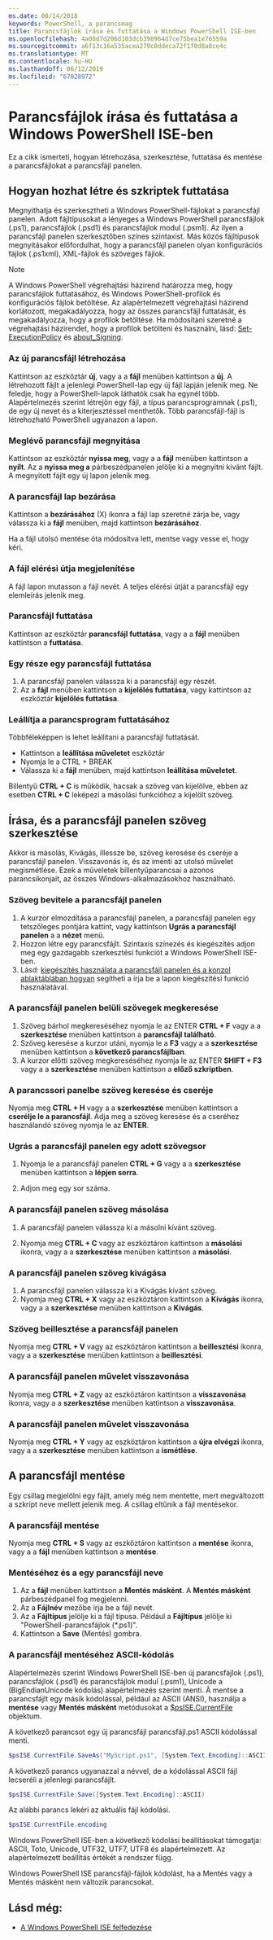 ```yaml
---
ms.date: 08/14/2018
keywords: PowerShell, a parancsmag
title: Parancsfájlok írása és futtatása a Windows PowerShell ISE-ben
ms.openlocfilehash: 4a08d7d206d103dcb398964d7ce75bea1e76559a
ms.sourcegitcommit: a6f13c16a535acea279c0ddeca72f1f0d8a8ce4c
ms.translationtype: MT
ms.contentlocale: hu-HU
ms.lasthandoff: 06/12/2019
ms.locfileid: "67028972"
---
```

# <a name="how-to-write-and-run-scripts-in-the-windows-powershell-ise"></a>Parancsfájlok írása és futtatása a Windows PowerShell ISE-ben

Ez a cikk ismerteti, hogyan létrehozása, szerkesztése, futtatása és mentése a parancsfájlokat a parancsfájl panelen.

## <a name="how-to-create-and-run-scripts"></a>Hogyan hozhat létre és szkriptek futtatása

Megnyithatja és szerkesztheti a Windows PowerShell-fájlokat a parancsfájl panelen. Adott fájltípusokat a lényeges a Windows PowerShell parancsfájlok (.ps1), parancsfájlok (.psd1) és parancsfájlok modul (.psm1). Az ilyen a parancsfájl panelen szerkesztőben színes szintaxist. Más közös fájltípusok megnyitásakor előfordulhat, hogy a parancsfájl panelen olyan konfigurációs fájlok (.ps1xml), XML-fájlok és szöveges fájlok.

> [!NOTE]
> A Windows PowerShell végrehajtási házirend határozza meg, hogy parancsfájlok futtatásához, és Windows PowerShell-profilok és konfigurációs fájlok betöltése. Az alapértelmezett végrehajtási házirend korlátozott, megakadályozza, hogy az összes parancsfájl futtatását, és megakadályozza, hogy a profilok betöltése. Ha módosítani szeretné a végrehajtási házirendet, hogy a profilok betölteni és használni, lásd: [Set-ExecutionPolicy](/powershell/module/microsoft.powershell.security/set-executionpolicy) és [about_Signing](/powershell/module/microsoft.powershell.core/about/about_signing).

### <a name="to-create-a-new-script-file"></a>Az új parancsfájl létrehozása

Kattintson az eszköztár **új**, vagy a a **fájl** menüben kattintson a **új**. A létrehozott fájlt a jelenlegi PowerShell-lap egy új fájl lapján jelenik meg. Ne feledje, hogy a PowerShell-lapok láthatók csak ha egynél több. Alapértelmezés szerint létrejön egy fájl, a típus parancsprogramnak (.ps1), de egy új nevet és a kiterjesztéssel menthetők. Több parancsfájl-fájl is létrehozható PowerShell ugyanazon a lapon.

### <a name="to-open-an-existing-script"></a>Meglévő parancsfájl megnyitása

Kattintson az eszköztár **nyissa meg**, vagy a a **fájl** menüben kattintson a **nyílt**. Az a **nyissa meg a** párbeszédpanelen jelölje ki a megnyitni kívánt fájlt. A megnyitott fájlt egy új lapon jelenik meg.

### <a name="to-close-a-script-tab"></a>A parancsfájl lap bezárása

Kattintson a **bezárásához** (X) ikonra a fájl lap szeretné zárja be, vagy válassza ki a **fájl** menüben, majd kattintson **bezárásához**.

Ha a fájl utolsó mentése óta módosítva lett, mentse vagy vesse el, hogy kéri.

### <a name="to-display-the-file-path"></a>A fájl elérési útja megjelenítése

A fájl lapon mutasson a fájl nevét. A teljes elérési útját a parancsfájl egy elemleírás jelenik meg.

### <a name="to-run-a-script"></a>Parancsfájl futtatása

Kattintson az eszköztár **parancsfájl futtatása**, vagy a a **fájl** menüben kattintson a **futtatása**.

### <a name="to-run-a-portion-of-a-script"></a>Egy része egy parancsfájl futtatása

1. A parancsfájl panelen válassza ki a parancsfájl egy részét.
2. Az a **fájl** menüben kattintson a **kijelölés futtatása**, vagy kattintson az eszköztár **kijelölés futtatása**.

### <a name="to-stop-a-running-script"></a>Leállítja a parancsprogram futtatásához

Többféleképpen is lehet leállítani a parancsfájl futtatását.

- Kattintson a **leállítása műveletet** eszköztár
- Nyomja le a CTRL + BREAK
- Válassza ki a **fájl** menüben, majd kattintson **leállítása műveletet**.

Billentyű **CTRL + C** is működik, hacsak a szöveg van kijelölve, ebben az esetben **CTRL + C** leképezi a másolási funkcióhoz a kijelölt szöveg.

## <a name="how-to-write-and-edit-text-in-the-script-pane"></a>Írása, és a parancsfájl panelen szöveg szerkesztése

Akkor is másolás, Kivágás, illessze be, szöveg keresése és cseréje a parancsfájl panelen. Visszavonás is, és az iménti az utolsó művelet megismétlése. Ezek a műveletek billentyűparancsai a azonos parancsikonjait, az összes Windows-alkalmazásokhoz használható.

### <a name="to-enter-text-in-the-script-pane"></a>Szöveg bevitele a parancsfájl panelen

1. A kurzor elmozdítása a parancsfájl panelen, a parancsfájl panelen egy tetszőleges pontjára kattint, vagy kattintson **Ugrás a parancsfájl panelen** a a **nézet** menü.
2. Hozzon létre egy parancsfájlt. Szintaxis színezés és kiegészítés adjon meg egy gazdagabb szerkesztési funkciót a Windows PowerShell ISE-ben.
3. Lásd: [kiegészítés használata a parancsfájl panelen és a konzol ablaktáblában hogyan](How-to-Use-Tab-Completion-in-the-Script-Pane-and-Console-Pane.md) segítheti a írja be a lapon kiegészítési funkció használatával.

### <a name="to-find-text-in-the-script-pane"></a>A parancsfájl panelen belüli szövegek megkeresése

1. Szöveg bárhol megkereséséhez nyomja le az ENTER **CTRL + F** vagy a a **szerkesztése** menüben kattintson a **parancsfájl található**.
2. Szöveg keresése a kurzor utáni, nyomja le a **F3** vagy a a **szerkesztése** menüben kattintson a **következő parancsfájlban**.
3. A kurzor előtti szöveg megkereséséhez nyomja le az ENTER **SHIFT + F3** vagy a a **szerkesztése** menüben kattintson a **előző szkriptben**.

### <a name="to-find-and-replace-text-in-the-script-pane"></a>A parancssori panelbe szöveg keresése és cseréje

Nyomja meg **CTRL + H** vagy a a **szerkesztése** menüben kattintson a **cserélje le a parancsfájl**. Adja meg a szöveg keresése és a cseréhez használandó szöveg nyomja le az **ENTER**.

### <a name="to-go-to-a-particular-line-of-text-in-the-script-pane"></a>Ugrás a parancsfájl panelen egy adott szövegsor

1. Nyomja le a parancsfájl panelen **CTRL + G** vagy a a **szerkesztése** menüben kattintson a **lépjen sorra**.

2. Adjon meg egy sor száma.

### <a name="to-copy-text-in-the-script-pane"></a>A parancsfájl panelen szöveg másolása

1. A parancsfájl panelen válassza ki a másolni kívánt szöveg.

2. Nyomja meg **CTRL + C** vagy az eszköztáron kattintson a **másolási** ikonra, vagy a a **szerkesztése** menüben kattintson a **másolási**.

### <a name="to-cut-text-in-the-script-pane"></a>A parancsfájl panelen szöveg kivágása

1. A parancsfájl panelen válassza ki a Kivágás kívánt szöveg.
2. Nyomja meg **CTRL + X** vagy az eszköztáron kattintson a **Kivágás** ikonra, vagy a a **szerkesztése** menüben kattintson a **Kivágás**.

### <a name="to-paste-text-into-the-script-pane"></a>Szöveg beillesztése a parancsfájl panelen

Nyomja meg **CTRL + V** vagy az eszköztáron kattintson a **beillesztési** ikonra, vagy a a **szerkesztése** menüben kattintson a **beillesztési**.

### <a name="to-undo-an-action-in-the-script-pane"></a>A parancsfájl panelen művelet visszavonása

Nyomja meg **CTRL + Z** vagy az eszköztáron kattintson a **visszavonása** ikonra, vagy a a **szerkesztése** menüben kattintson a **visszavonása**.

### <a name="to-redo-an-action-in-the-script-pane"></a>A parancsfájl panelen művelet visszavonása

Nyomja meg **CTRL + Y** vagy az eszköztáron kattintson a **újra elvégzi** ikonra, vagy a a **szerkesztése** menüben kattintson a **ismétlése**.

## <a name="how-to-save-a-script"></a>A parancsfájl mentése

Egy csillag megjelölni egy fájlt, amely még nem mentette, mert megváltozott a szkript neve mellett jelenik meg. A csillag eltűnik a fájl mentésekor.

### <a name="to-save-a-script"></a>A parancsfájl mentése

Nyomja meg **CTRL + S** vagy az eszköztáron kattintson a **mentése** ikonra, vagy a a **fájl** menüben kattintson a **mentése**.

### <a name="to-save-and-name-a-script"></a>Mentéséhez és a egy parancsfájl neve

1. Az a **fájl** menüben kattintson a **Mentés másként**. A **Mentés másként** párbeszédpanel fog megjelenni.
2. Az a **Fájlnév** mezőbe írja be a fájl nevét.
3. Az a **Fájltípus** jelölje ki a fájl típusa. Például a **Fájltípus** jelölje ki "PowerShell-parancsfájlok (\*.ps1)".
4. Kattintson a **Save** (Mentés) gombra.

### <a name="to-save-a-script-in-ascii-encoding"></a>A parancsfájl mentéséhez ASCII-kódolás

Alapértelmezés szerint Windows PowerShell ISE-ben új parancsfájlok (.ps1), parancsfájlok (.psd1) és parancsfájlok modul (.psm1), Unicode a (BigEndianUnicode kódolás) alapértelmezés szerint menti. Â mentse a parancsfájlt egy másik kódolással, például az ASCII (ANSI), használja a **mentése** vagy **Mentés másként** metódusokat a [$psISE.CurrentFile](object-model/the-ise-object-model-hierarchy.md) objektum.

A következő parancsot egy új parancsfájl parancsfájl.ps1 ASCII kódolással menti.

```powershell
$psISE.CurrentFile.SaveAs("MyScript.ps1", [System.Text.Encoding]::ASCII)
```

A következő parancs ugyanazzal a névvel, de a kódolással ASCII fájl lecseréli a jelenlegi parancsfájlt.

```powershell
$psISE.CurrentFile.Save([System.Text.Encoding]::ASCII)
```

Az alábbi parancs lekéri az aktuális fájl kódolási.

```powershell
$psISE.CurrentFile.encoding
```

Windows PowerShell ISE-ben a következő kódolási beállításokat támogatja: ASCII, Toto, Unicode, UTF32, UTF7, UTF8 és alapértelmezett. Az alapértelmezett beállítás értékét a rendszer függ.

Windows PowerShell ISE parancsfájl-fájlok kódolást, ha a Mentés vagy a Mentés másként nem változik parancsokat.

## <a name="see-also"></a>Lásd még:

- [A Windows PowerShell ISE felfedezése](../../getting-started/fundamental/exploring-the-windows-powershell-ise.md)
